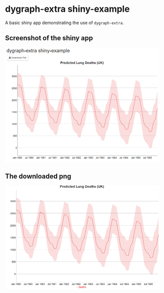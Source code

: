 # dygraph-extra shiny-example

A basic shiny app demonstrating the use of `dygraph-extra`.

## Screenshot of the shiny app
![shiny-example.png](../shiny-example.png)

## The downloaded png
![shiny-example-download.png](../shiny-example-download.png)
